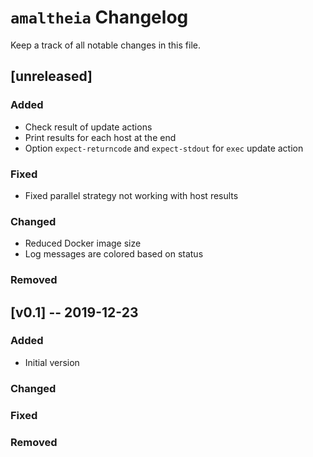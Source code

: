 # `amaltheia` Changelog

Keep a track of all notable changes in this file.

## [unreleased]

### Added

- Check result of update actions
- Print results for each host at the end
- Option `expect-returncode` and `expect-stdout` for `exec` update action

### Fixed

- Fixed parallel strategy not working with host results

### Changed

- Reduced Docker image size
- Log messages are colored based on status

### Removed

## [v0.1] -- 2019-12-23

### Added

- Initial version

### Changed

### Fixed

### Removed
